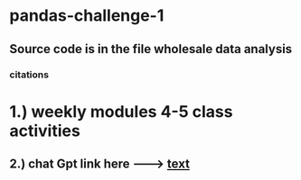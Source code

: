 # pandas-challenge-1

## Source code is in the file wholesale data analysis ##

### citations ###

#  1.) weekly modules 4-5 class activities ##

## 2.) chat Gpt link here ---> [text](https://chatgpt.com/c/67314d41-5e90-800e-b504-62aef74de926) ##
 